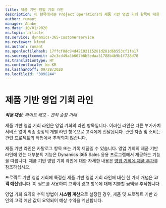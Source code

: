 ```yaml
---
title: 제품 기반 영업 기회 라인
description: 이 항목에서는 Project Operations의 제품 기반 영업 기회 항목에 대한 정보를 제공합니다.
author: rumant
manager: Annbe
ms.date: 10/01/2020
ms.topic: article
ms.service: dynamics-365-customerservice
ms.reviewer: kfend
ms.author: rumant
ms.openlocfilehash: 17ffcf8dc94d42102115281d281d6b553cf1fa17
ms.sourcegitcommit: a2c3cd49a3b667b8b5edaa31788b4b9b1f728d78
ms.translationtype: HT
ms.contentlocale: ko-KR
ms.lasthandoff: 09/28/2020
ms.locfileid: "3896244"
---
```

# <a name="product-based-opportunity-lines"></a>제품 기반 영업 기회 라인

_**적용 대상:** 라이트 배포 - 견적 송장 거래_

제품 기반 영업 기회 라인은 영업 기회의 라인 항목입니다. 이러한 라인은 다른 부가가치 서비스 없이 최종 송장의 개별 라인 항목으로 고객에게 전달됩니다. 관련 지출 및 소비는 관련 프로젝트의 작업에서 추적되지 않습니다.

제품 기반 라인은 카탈로그 항목 또는 기록 제품일 수 있습니다. 영업 기회의 제품 기반 라인에 있는 대부분의 기능은 Dynamics 365 Sales 응용 프로그램에서 제공하는 기능을 따릅니다. 제품 기반 영업 기회 라인에 대한 자세한 내용은 [영업 기회에 제품 추가](https://docs.microsoft.com/dynamics365/sales-enterprise/add-products-opportunity)를 참조하십시오.

프로젝트 기반 영업 기회에 특정한 제품 기반 영업 기회 라인에 대한 한 가지 개념은 **고객 예산**입니다. 이 필드를 사용하여 고객이 광고 항목에 대해 지불할 금액을 추적합니다.

영업 기회 요약의 수익 방법이 **시스템 계산**으로 설정된 경우, 제품 및 프로젝트 기반 라인의 고객 예산 값이 요약되어 예상 수익을 계산합니다.
